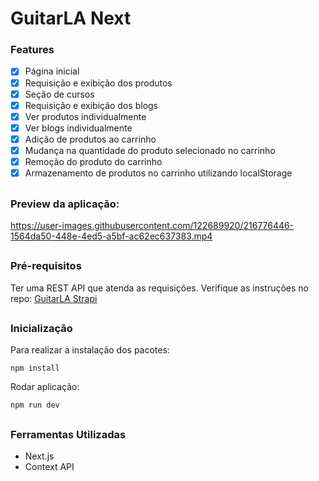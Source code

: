 # GuitarLA Next

### Features
- [x] Página inicial
- [x] Requisição e exibição dos produtos
- [x] Seção de cursos
- [x] Requisição e exibição dos blogs
- [x] Ver produtos individualmente
- [x] Ver blogs individualmente
- [x] Adição de produtos ao carrinho
- [x] Mudança na quantidade do produto selecionado no carrinho
- [x] Remoção do produto do carrinho
- [x] Armazenamento de produtos no carrinho utilizando localStorage

##

### Preview da aplicação:

https://user-images.githubusercontent.com/122689920/216776446-1564da50-448e-4ed5-a5bf-ac62ec637383.mp4

##

### Pré-requisitos

Ter uma REST API que atenda as requisições. Verifique as  instruções no repo: <a href="https://github.com/vselei/guitarla-strapi">GuitarLA Strapi</a>

##

### Inicialização

Para realizar a instalação dos pacotes:
```
npm install
```

Rodar aplicação:
```
npm run dev
```

##

### Ferramentas Utilizadas

- Next.js
- Context API

